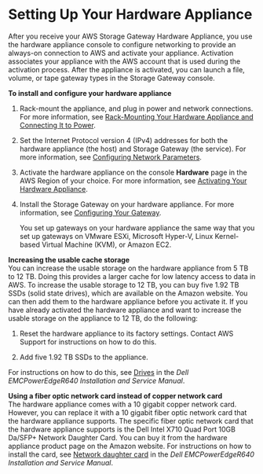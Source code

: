 # Setting Up Your Hardware Appliance<a name="appliance-quick-start"></a>

After you receive your AWS Storage Gateway Hardware Appliance, you use the hardware appliance console to configure networking to provide an always\-on connection to AWS and activate your appliance\. Activation associates your appliance with the AWS account that is used during the activation process\. After the appliance is activated, you can launch a file, volume, or tape gateway types in the Storage Gateway console\.

**To install and configure your hardware appliance**

1. Rack\-mount the appliance, and plug in power and network connections\. For more information, see [Rack\-Mounting Your Hardware Appliance and Connecting It to Power](appliance-rack-mount.md)\.

1. Set the Internet Protocol version 4 \(IPv4\) addresses for both the hardware appliance \(the host\) and Storage Gateway \(the service\)\. For more information, see [Configuring Network Parameters](appliance-configure-network.md)\.

1. Activate the hardware appliance on the console **Hardware** page in the AWS Region of your choice\. For more information, see [Activating Your Hardware Appliance](appliance-activation.md)\.

1. Install the Storage Gateway on your hardware appliance\. For more information, see [Configuring Your Gateway](appliance-configure-gateway.md)\.

   You set up gateways on your hardware appliance the same way that you set up gateways on VMware ESXi, Microsoft Hyper\-V, Linux Kernel\-based Virtual Machine \(KVM\), or Amazon EC2\. 

**Increasing the usable cache storage**  
You can increase the usable storage on the hardware appliance from 5 TB to 12 TB\. Doing this provides a larger cache for low latency access to data in AWS\. To increase the usable storage to 12 TB, you can buy five 1\.92 TB SSDs \(solid state drives\), which are available on the Amazon website\. You can then add them to the hardware appliance before you activate it\. If you have already activated the hardware appliance and want to increase the usable storage on the appliance to 12 TB, do the following: 

1. Reset the hardware appliance to its factory settings\. Contact AWS Support for instructions on how to do this\.

1. Add five 1\.92 TB SSDs to the appliance\.

For instructions on how to do this, see [Drives](https://www.dell.com/support/manuals/us/en/04/poweredge-r640/per640_ism_pub/drives?guid=guid-ef972c95-735f-4e14-89ab-ccf3e572232f&lang=en-us) in the *Dell EMCPowerEdgeR640 Installation and Service Manual*\.

**Using a fiber optic network card instead of copper network card**  
The hardware appliance comes with a 10 gigabit copper network card\. However, you can replace it with a 10 gigabit fiber optic network card that the hardware appliance supports\. The specific fiber optic network card that the hardware appliance supports is the Dell Intel X710 Quad Port 10GB Da/SFP\+ Network Daughter Card\. You can buy it from the hardware appliance product page on the Amazon website\. For instructions on how to install the card, see [Network daughter card](https://www.dell.com/support/manuals/us/en/04/poweredge-r640/per640_ism_pub/network-daughter-card?guid=guid-ef4c0ee4-e499-4fe0-b319-c51a56c4622e&lang=en-us) in the *Dell EMCPowerEdgeR640 Installation and Service Manual*\.